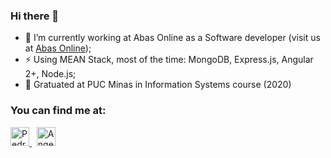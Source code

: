### Hi there 👋

- 🔭 I’m currently working at Abas Online as a Software developer (visit us at 
<a href="https://abas.online" target="_blank">Abas Online</a>);
- ⚡ Using MEAN Stack, most of the time: MongoDB, Express.js, Angular 2+, Node.js;
- 🎒 Gratuated at PUC Minas in Information Systems course (2020)

### You can find me at:

<p>
  <a href="https://www.linkedin.com/in/pedrohf360/" target="_blank">
    <img src="https://www.vectorlogo.zone/logos/linkedin/linkedin-icon.svg" alt="Pedro H. Ferreira Fonseca LinkedIn Profile" height="30" width="30">
  </a>
  &nbsp;
  <a href="https://stackshare.io/pedrohf360" target="_blank">
    <img src="https://cdn.worldvectorlogo.com/logos/stackshare.svg" alt="Angel Santiago Jaime Zavala's StackShare Profile" height="30" width="30">
  </a>
</p>
